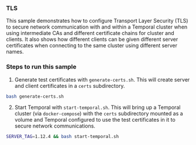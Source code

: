 ### TLS

This sample demonstrates how to configure Transport Layer Security (TLS) to secure network communication with and within a Temporal cluster when using intermediate CAs and different certificate chains for cluster and clients.
It also shows how different clients can be given different server certificates when connecting to the same cluster using different server names.

### Steps to run this sample

1. Generate test certificates with `generate-certs.sh`. This will create server and client certificates in a `certs` subdirectory.

```bash
bash generate-certs.sh
```

2. Start Temporal with `start-temporal.sh`. This will bring up a Temporal cluster (via `docker-compose`) with the `certs` subdirectory mounted as a volume and Temporal configured to use the test certificates in it to secure network communications.

```bash
SERVER_TAG=1.12.4 && bash start-temporal.sh
```

